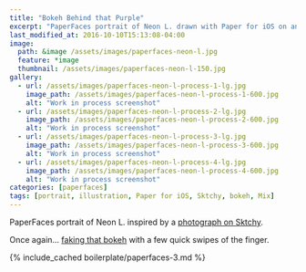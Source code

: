```yaml
---
title: "Bokeh Behind that Purple"
excerpt: "PaperFaces portrait of Neon L. drawn with Paper for iOS on an iPad."
last_modified_at: 2016-10-10T15:13:08-04:00
image: 
  path: &image /assets/images/paperfaces-neon-l.jpg 
  feature: *image
  thumbnail: /assets/images/paperfaces-neon-l-150.jpg
gallery:
  - url: /assets/images/paperfaces-neon-l-process-1-lg.jpg
    image_path: /assets/images/paperfaces-neon-l-process-1-600.jpg
    alt: "Work in process screenshot"
  - url: /assets/images/paperfaces-neon-l-process-2-lg.jpg
    image_path: /assets/images/paperfaces-neon-l-process-2-600.jpg
    alt: "Work in process screenshot"
  - url: /assets/images/paperfaces-neon-l-process-3-lg.jpg
    image_path: /assets/images/paperfaces-neon-l-process-3-600.jpg
    alt: "Work in process screenshot"
  - url: /assets/images/paperfaces-neon-l-process-4-lg.jpg
    image_path: /assets/images/paperfaces-neon-l-process-4-600.jpg
    alt: "Work in process screenshot"
categories: [paperfaces]
tags: [portrait, illustration, Paper for iOS, Sktchy, bokeh, Mix]
---
```


PaperFaces portrait of Neon L. inspired by a [photograph on Sktchy](https://sktchy.com/iYeI6c).

Once again... [faking that bokeh](https://mix.fiftythree.com/11098-Michael-Rose/3957855) with a few quick swipes of the finger.

{% include_cached boilerplate/paperfaces-3.md %}

